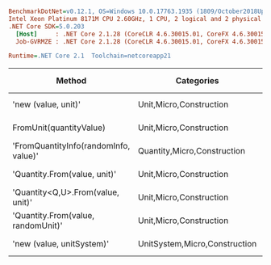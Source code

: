 ``` ini

BenchmarkDotNet=v0.12.1, OS=Windows 10.0.17763.1935 (1809/October2018Update/Redstone5), VM=Hyper-V
Intel Xeon Platinum 8171M CPU 2.60GHz, 1 CPU, 2 logical and 2 physical cores
.NET Core SDK=5.0.203
  [Host]     : .NET Core 2.1.28 (CoreCLR 4.6.30015.01, CoreFX 4.6.30015.01), X64 RyuJIT
  Job-GVRMZE : .NET Core 2.1.28 (CoreCLR 4.6.30015.01, CoreFX 4.6.30015.01), X64 RyuJIT

Runtime=.NET Core 2.1  Toolchain=netcoreapp21  

```
|                                Method |                    Categories |      Mean |     Error |    StdDev |   StdErr |       Min |       Max |    Median | Ratio | MannWhitney(5%) | RatioSD |  Gen 0 | Gen 1 | Gen 2 | Allocated |
|-------------------------------------- |------------------------------ |----------:|----------:|----------:|---------:|----------:|----------:|----------:|------:|---------------- |--------:|-------:|------:|------:|----------:|
|                   &#39;new (value, unit)&#39; |       Unit,Micro,Construction |  15.59 ns |  0.154 ns |  0.144 ns | 0.037 ns |  15.33 ns |  15.83 ns |  15.57 ns |  1.00 |            Base |    0.00 |      - |     - |     - |         - |
|               FromUnit(quantityValue) |       Unit,Micro,Construction |  32.61 ns |  0.551 ns |  0.460 ns | 0.128 ns |  31.82 ns |  33.51 ns |  32.61 ns |  2.10 |          Slower |    0.04 |      - |     - |     - |         - |
| &#39;FromQuantityInfo(randomInfo, value)&#39; |   Quantity,Micro,Construction |  63.29 ns |  1.242 ns |  1.329 ns | 0.313 ns |  61.44 ns |  65.67 ns |  63.15 ns |  4.06 |          Slower |    0.11 | 0.0050 |     - |     - |      32 B |
|          &#39;Quantity.From(value, unit)&#39; |       Unit,Micro,Construction | 106.29 ns |  2.055 ns |  2.199 ns | 0.518 ns | 102.78 ns | 110.37 ns | 106.18 ns |  6.82 |          Slower |    0.17 | 0.0047 |     - |     - |      32 B |
|     &#39;Quantity&lt;Q,U&gt;.From(value, unit)&#39; |       Unit,Micro,Construction | 108.50 ns |  1.975 ns |  1.939 ns | 0.485 ns | 105.08 ns | 112.37 ns | 108.71 ns |  6.96 |          Slower |    0.16 | 0.0085 |     - |     - |      56 B |
|    &#39;Quantity.From(value, randomUnit)&#39; |       Unit,Micro,Construction | 133.95 ns |  2.190 ns |  2.048 ns | 0.529 ns | 131.10 ns | 137.58 ns | 133.81 ns |  8.59 |          Slower |    0.14 | 0.0047 |     - |     - |      32 B |
|             &#39;new (value, unitSystem)&#39; | UnitSystem,Micro,Construction | 616.81 ns | 12.237 ns | 13.601 ns | 3.120 ns | 591.46 ns | 642.19 ns | 616.64 ns | 39.43 |          Slower |    0.90 | 0.0288 |     - |     - |     192 B |
